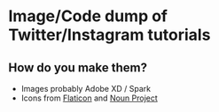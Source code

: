 # Image/Code dump of Twitter/Instagram tutorials

## How do you make them?

* Images probably Adobe XD / Spark
* Icons from [Flaticon](https://www.flaticon.com/) and [Noun Project](https://thenounproject.com/)
